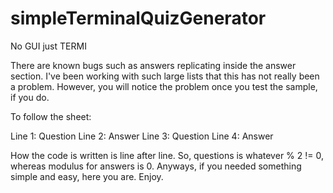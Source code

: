 # simpleTerminalQuizGenerator
No GUI just TERMI

There are known bugs such as answers replicating inside the answer section. I've been working with such large lists that this has not really been a problem. However, you will notice the problem once you test the sample, if you do.

To follow the sheet:

Line 1: Question
Line 2: Answer
Line 3: Question
Line 4: Answer

How the code is written is line after line. 
So, questions is whatever % 2 != 0, whereas modulus for answers is 0. 
Anyways, if you needed something simple and easy, here you are. Enjoy.
